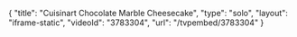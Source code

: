 {
    "title": "Cuisinart Chocolate Marble Cheesecake",
    "type": "solo",
    "layout": "iframe-static",
    "videoId": "3783304",
    "url": "\/tvpembed\/3783304"
}
